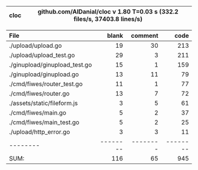 
cloc|github.com/AlDanial/cloc v 1.80  T=0.03 s (332.2 files/s, 37403.8 lines/s)
--- | ---

File|blank|comment|code
:-------|-------:|-------:|-------:
./upload/upload.go|19|30|213
./upload/upload_test.go|29|3|211
./ginupload/ginupload_test.go|15|1|159
./ginupload/ginupload.go|13|11|79
./cmd/fiwes/router_test.go|11|1|77
./cmd/fiwes/router.go|13|7|72
./assets/static/fileform.js|3|5|61
./cmd/fiwes/main.go|5|2|37
./cmd/fiwes/main_test.go|5|2|25
./upload/http_error.go|3|3|11
--------|--------|--------|--------
SUM:|116|65|945

